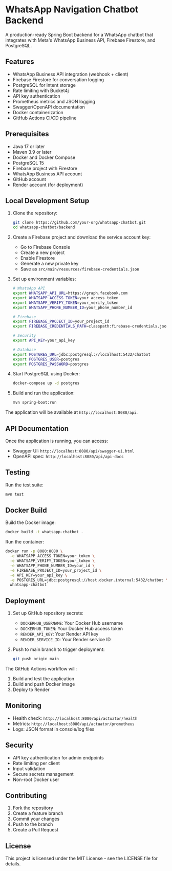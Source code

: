 # WhatsApp Navigation Chatbot Backend

A production-ready Spring Boot backend for a WhatsApp chatbot that integrates with Meta's WhatsApp Business API, Firebase Firestore, and PostgreSQL.

## Features

- WhatsApp Business API integration (webhook + client)
- Firebase Firestore for conversation logging
- PostgreSQL for intent storage
- Rate limiting with Bucket4j
- API key authentication
- Prometheus metrics and JSON logging
- Swagger/OpenAPI documentation
- Docker containerization
- GitHub Actions CI/CD pipeline

## Prerequisites

- Java 17 or later
- Maven 3.9 or later
- Docker and Docker Compose
- PostgreSQL 15
- Firebase project with Firestore
- WhatsApp Business API account
- GitHub account
- Render account (for deployment)

## Local Development Setup

1. Clone the repository:
   ```bash
   git clone https://github.com/your-org/whatsapp-chatbot.git
   cd whatsapp-chatbot/backend
   ```

2. Create a Firebase project and download the service account key:
   - Go to Firebase Console
   - Create a new project
   - Enable Firestore
   - Generate a new private key
   - Save as `src/main/resources/firebase-credentials.json`

3. Set up environment variables:
   ```bash
   # WhatsApp API
   export WHATSAPP_API_URL=https://graph.facebook.com
   export WHATSAPP_ACCESS_TOKEN=your_access_token
   export WHATSAPP_VERIFY_TOKEN=your_verify_token
   export WHATSAPP_PHONE_NUMBER_ID=your_phone_number_id

   # Firebase
   export FIREBASE_PROJECT_ID=your_project_id
   export FIREBASE_CREDENTIALS_PATH=classpath:firebase-credentials.json

   # Security
   export API_KEY=your_api_key

   # Database
   export POSTGRES_URL=jdbc:postgresql://localhost:5432/chatbot
   export POSTGRES_USER=postgres
   export POSTGRES_PASSWORD=postgres
   ```

4. Start PostgreSQL using Docker:
   ```bash
   docker-compose up -d postgres
   ```

5. Build and run the application:
   ```bash
   mvn spring-boot:run
   ```

The application will be available at `http://localhost:8080/api`.

## API Documentation

Once the application is running, you can access:
- Swagger UI: `http://localhost:8080/api/swagger-ui.html`
- OpenAPI spec: `http://localhost:8080/api/api-docs`

## Testing

Run the test suite:
```bash
mvn test
```

## Docker Build

Build the Docker image:
```bash
docker build -t whatsapp-chatbot .
```

Run the container:
```bash
docker run -p 8080:8080 \
  -e WHATSAPP_ACCESS_TOKEN=your_token \
  -e WHATSAPP_VERIFY_TOKEN=your_token \
  -e WHATSAPP_PHONE_NUMBER_ID=your_id \
  -e FIREBASE_PROJECT_ID=your_project_id \
  -e API_KEY=your_api_key \
  -e POSTGRES_URL=jdbc:postgresql://host.docker.internal:5432/chatbot \
  whatsapp-chatbot
```

## Deployment

1. Set up GitHub repository secrets:
   - `DOCKERHUB_USERNAME`: Your Docker Hub username
   - `DOCKERHUB_TOKEN`: Your Docker Hub access token
   - `RENDER_API_KEY`: Your Render API key
   - `RENDER_SERVICE_ID`: Your Render service ID

2. Push to main branch to trigger deployment:
   ```bash
   git push origin main
   ```

The GitHub Actions workflow will:
1. Build and test the application
2. Build and push Docker image
3. Deploy to Render

## Monitoring

- Health check: `http://localhost:8080/api/actuator/health`
- Metrics: `http://localhost:8080/api/actuator/prometheus`
- Logs: JSON format in console/log files

## Security

- API key authentication for admin endpoints
- Rate limiting per client
- Input validation
- Secure secrets management
- Non-root Docker user

## Contributing

1. Fork the repository
2. Create a feature branch
3. Commit your changes
4. Push to the branch
5. Create a Pull Request

## License

This project is licensed under the MIT License - see the LICENSE file for details. 
